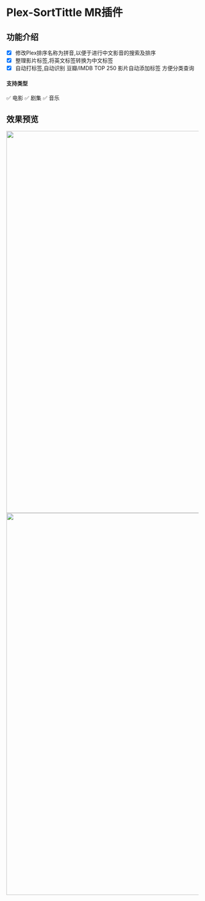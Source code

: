 # Plex-SortTittle MR插件
## 功能介绍
- [x] 修改Plex排序名称为拼音,以便于进行中文影音的搜索及排序 
- [x] 整理影片标签,将英文标签转换为中文标签
- [x] 自动打标签,自动识别 豆瓣/IMDB TOP 250 影片自动添加标签 方便分类查询

#### 支持类型  
✅ 电影    ✅ 剧集    ✅ 音乐 

## 效果预览
<div align=center><img src="https://user-images.githubusercontent.com/68833595/192448307-328c46e2-1f21-48dd-97c6-89c442b0f3ec.png" width="1000" /></div>
<div align=center><img src="https://user-images.githubusercontent.com/68833595/192448056-183f5cec-6e94-498f-955b-b6518b56835e.png" width="1000" /></div>
